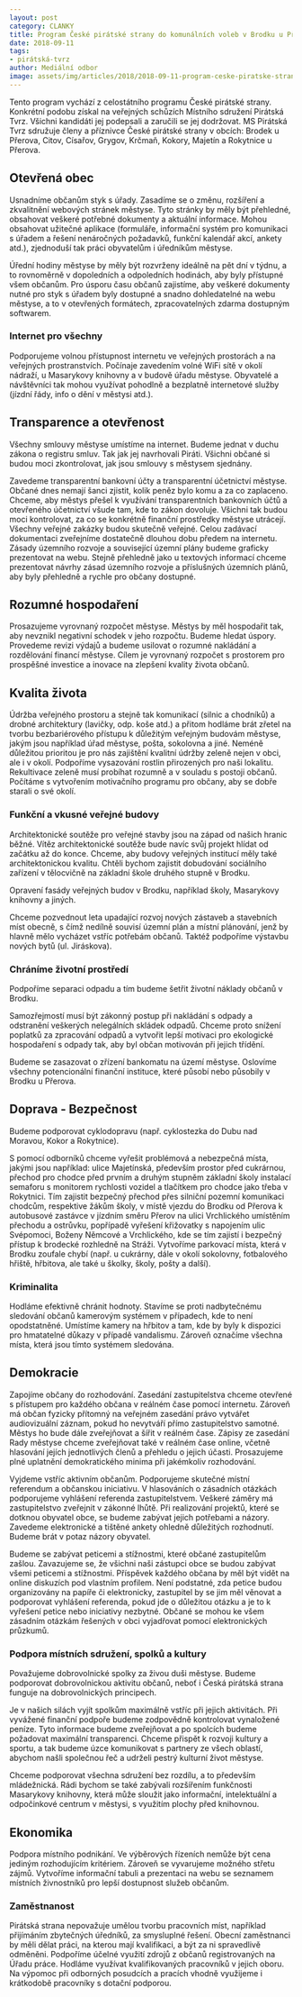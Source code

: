 ```yaml
---
layout: post
category: CLANKY
title: Program České pirátské strany do komunálních voleb v Brodku u Přerova
date: 2018-09-11
tags: 
- pirátská-tvrz
author: Mediální odbor
image: assets/img/articles/2018/2018-09-11-program-ceske-piratske-strany-do-komunalnich-voleb-v-brodku-u-prerova.jpg  #751x422 pixelu
---
```


Tento program vychází z celostátního programu České pirátské strany. Konkrétní podobu získal na veřejných schůzích Místního sdružení Pirátská Tvrz. Všichni kandidáti jej podepsali a zaručili se jej dodržovat. MS Pirátská Tvrz sdružuje členy a příznivce České pirátské strany v obcích: Brodek u Přerova, Citov, Císařov, Grygov, Krčmaň, Kokory, Majetín a Rokytnice u Přerova.

## Otevřená obec

Usnadníme občanům styk s úřady. Zasadíme se o změnu, rozšíření a zkvalitnění webových stránek městyse. Tyto stránky by měly být přehledné, obsahovat veškeré potřebné dokumenty a aktuální informace. Mohou obsahovat užitečné aplikace (formuláře, informační systém pro komunikaci s úřadem a řešení nenáročných požadavků, funkční kalendář akcí, ankety atd.), zjednoduší tak práci obyvatelům i úředníkům městyse.

Úřední hodiny městyse by měly být rozvrženy ideálně na pět dní v týdnu, a to rovnoměrně v dopoledních a odpoledních hodinách, aby byly přístupné všem občanům. Pro úsporu času občanů zajistíme, aby veškeré dokumenty nutné pro styk s úřadem byly dostupné a snadno dohledatelné na webu městyse, a to v otevřených formátech, zpracovatelných zdarma dostupným softwarem.

### Internet pro všechny

Podporujeme volnou přístupnost internetu ve veřejných prostorách a na veřejných prostranstvích. Počínaje zavedením volné WiFi sítě v okolí nádraží, u Masarykovy knihovny a v budově úřadu městyse. Obyvatelé a návštěvníci tak mohou využívat pohodlně a bezplatně internetové služby (jízdní řády, info o dění v městysi atd.).

## Transparence a otevřenost

Všechny smlouvy městyse umístíme na internet. Budeme jednat v duchu zákona o registru smluv. Tak jak jej navrhovali Piráti. Všichni občané si budou moci zkontrolovat, jak jsou smlouvy s městysem sjednány.

Zavedeme transparentní bankovní účty a transparentní účetnictví městyse. Občané dnes nemají šanci zjistit, kolik peněz bylo komu a za co zaplaceno. Chceme, aby městys přešel k využívání transparentních bankovních účtů a otevřeného účetnictví všude tam, kde to zákon dovoluje. Všichni tak budou moci kontrolovat, za co se konkrétně finanční prostředky městyse utrácejí. Všechny veřejné zakázky budou skutečně veřejné. Celou zadávací dokumentaci zveřejníme dostatečně dlouhou dobu předem na internetu. Zásady územního rozvoje a související územní plány budeme graficky prezentovat na webu. Stejně přehledně jako u textových informací chceme prezentovat návrhy zásad územního rozvoje a příslušných územních plánů, aby byly přehledně a rychle pro občany dostupné.

## Rozumné hospodaření 

Prosazujeme vyrovnaný rozpočet městyse. Městys by měl hospodařit tak, aby nevznikl negativní schodek v jeho rozpočtu. Budeme hledat úspory. Provedeme revizi výdajů a budeme usilovat o rozumné nakládání a rozdělování financí městyse. Cílem je vyrovnaný rozpočet s prostorem pro prospěšné investice a inovace na zlepšení kvality života občanů.

## Kvalita života

Údržba veřejného prostoru a stejně tak komunikací (silnic a chodníků) a drobné architektury (lavičky, odp. koše atd.) a přitom hodláme brát zřetel na tvorbu bezbariérového přístupu k důležitým veřejným budovám městyse, jakým jsou například úřad městyse, pošta, sokolovna a jiné. Neméně důležitou prioritou je pro nás zajištění kvalitní údržby zeleně nejen v obci, ale i v okolí. Podpoříme vysazování rostlin přirozených pro naši lokalitu. Rekultivace zeleně musí probíhat rozumně a v souladu s postoji občanů. Počítáme s vytvořením motivačního programu pro občany, aby se dobře starali o své okolí.

### Funkční a vkusné veřejné budovy

Architektonické soutěže pro veřejné stavby jsou na západ od našich hranic běžné. Vítěz architektonické soutěže bude navíc svůj projekt hlídat od začátku až do konce. Chceme, aby budovy veřejných institucí měly také architektonickou kvalitu. Chtěli bychom zajistit dobudování sociálního zařízení v tělocvičně na základní škole druhého stupně v Brodku.

Opravení fasády veřejných budov v Brodku, například školy, Masarykovy knihovny a jiných.

Chceme pozvednout leta upadající rozvoj nových zástaveb a stavebních míst obecně, s čímž nedílně souvisí územní plán a místní plánování, jenž by hlavně mělo vycházet vstříc potřebám občanů. Taktéž podpoříme výstavbu nových bytů (ul. Jiráskova).

### Chráníme životní prostředí

Podpoříme separaci odpadu a tím budeme šetřit životní náklady občanů v Brodku.

Samozřejmostí musí být zákonný postup při nakládání s odpady a odstranění veškerých nelegálních skládek odpadů. Chceme proto snížení poplatků za zpracování odpadů a vytvořit lepší motivaci pro ekologické hospodaření s odpady tak, aby byl občan motivován při jejich třídění.

Budeme se zasazovat o zřízení bankomatu na území městyse. Oslovíme všechny potencionální finanční instituce, které působí nebo působily v Brodku u Přerova.

## Doprava - Bezpečnost

Budeme podporovat cyklodopravu (např. cyklostezka do Dubu nad Moravou, Kokor a Rokytnice). 

S pomocí odborníků chceme vyřešit problémová a nebezpečná místa, jakými jsou například: ulice Majetínská, především prostor před cukrárnou, přechod pro chodce před prvním a druhým stupněm základní školy instalací semaforu s monitorem rychlosti vozidel a tlačítkem pro chodce jako třeba v Rokytnici. Tím zajistit bezpečný přechod přes silniční pozemní komunikaci chodcům, respektive žákům školy, v místě vjezdu do Brodku od Přerova k autobusové zastávce v jízdním směru Přerov na ulici Vrchlického umístěním přechodu a ostrůvku, popřípadě vyřešení křižovatky s napojením ulic Svépomoci, Boženy Němcové a Vrchlického, kde se tím zajistí i bezpečný přístup k brodecké rozhledně na Stráži. Vytvoříme parkovací místa, která v Brodku zoufale chybí (např. u cukrárny, dále v okolí sokolovny, fotbalového hřiště, hřbitova, ale také u školky, školy, pošty a další).

### Kriminalita

Hodláme efektivně chránit hodnoty. Stavíme se proti nadbytečnému sledování občanů kamerovým systémem v případech, kde to není opodstatněné. Umístíme kamery na hřbitov a tam, kde by byly k dispozici pro hmatatelné důkazy v případě vandalismu. Zároveň označíme všechna místa, která jsou tímto systémem sledována. 

## Demokracie

Zapojíme občany do rozhodování. Zasedání zastupitelstva chceme otevřené s přístupem pro každého občana v reálném čase pomocí internetu. Zároveň má občan fyzicky přítomný na veřejném zasedání právo vytvářet audiovizuální záznam, pokud ho nevytváří přímo zastupitelstvo samotné. Městys ho bude dále zveřejňovat a šířit v reálném čase. Zápisy ze zasedání Rady městyse chceme zveřejňovat také v reálném čase online, včetně hlasování jejích jednotlivých členů a přehledu o jejich účasti. Prosazujeme plné uplatnění demokratického minima při jakémkoliv rozhodování.

Vyjdeme vstříc aktivním občanům. Podporujeme skutečné místní referendum a občanskou iniciativu. V hlasováních o zásadních otázkách podporujeme vyhlášení referenda zastupitelstvem. Veškeré záměry má zastupitelstvo zveřejnit v zákonné lhůtě. Při realizování projektů, které se dotknou obyvatel obce, se budeme zabývat jejich potřebami a názory. Zavedeme elektronické a tištěné ankety ohledně důležitých rozhodnutí. Budeme brát v potaz názory obyvatel.

Budeme se zabývat peticemi a stížnostmi, které občané zastupitelům zašlou. Zavazujeme se, že všichni naši zástupci obce se budou zabývat všemi peticemi a stížnostmi. Příspěvek každého občana by měl být vidět na online diskuzích pod vlastním profilem. Není podstatné, zda petice budou organizovány na papíře či elektronicky, zastupitel by se jim měl věnovat a podporovat vyhlášení referenda, pokud jde o důležitou otázku a je to k vyřešení petice nebo iniciativy nezbytné. Občané se mohou ke všem zásadním otázkám řešených v obci vyjadřovat pomocí elektronických průzkumů.

### Podpora místních sdružení, spolků a kultury

Považujeme dobrovolnické spolky za živou duši městyse. Budeme podporovat dobrovolnickou aktivitu občanů, neboť i Česká pirátská strana funguje na dobrovolnických principech.

Je v našich silách vyjít spolkům maximálně vstříc při jejich aktivitách. Při vyvážené finanční podpoře budeme zodpovědně kontrolovat vynaložené peníze. Tyto informace budeme zveřejňovat a po spolcích budeme požadovat maximální transparenci. Chceme přispět k rozvoji kultury a sportu, a tak budeme úzce komunikovat s partnery ze všech oblastí, abychom našli společnou řeč a udrželi pestrý kulturní život městyse.

Chceme podporovat všechna sdružení bez rozdílu, a to především mládežnická. Rádi bychom se také zabývali rozšířením funkčnosti Masarykovy knihovny, která může sloužit jako informační, intelektuální a odpočinkové centrum v městysi, s využitím plochy před knihovnou.

## Ekonomika

Podpora místního podnikání. Ve výběrových řízeních nemůže být cena jediným rozhodujícím kritériem. Zároveň se vyvarujeme možného střetu zájmů. Vytvoříme informační tabuli a prezentaci na webu se seznamem místních živnostníků pro lepší dostupnost služeb občanům.

### Zaměstnanost

Pirátská strana nepovažuje umělou tvorbu pracovních míst, například přijímáním zbytečných úředníků, za smysluplné řešení. Obecní zaměstnanci by měli dělat práci, na kterou mají kvalifikaci, a být za ni spravedlivě odměněni. Podpoříme účelné využití zdrojů z občanů registrovaných na Úřadu práce. Hodláme využívat kvalifikovaných pracovníků v jejich oboru. Na výpomoc při odborných posudcích a pracích vhodně využijeme i krátkodobě pracovníky s dotační podporou.
